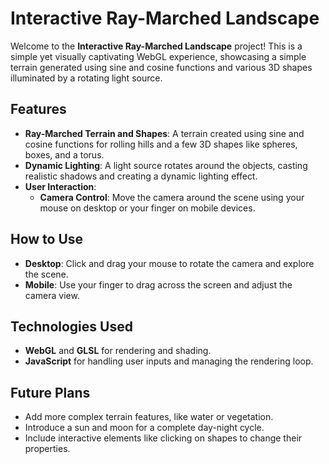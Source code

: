 # Interactive Ray-Marched Landscape

Welcome to the **Interactive Ray-Marched Landscape** project! This is a simple yet visually captivating WebGL experience, showcasing a simple terrain generated using sine and cosine functions and various 3D shapes illuminated by a rotating light source. 

## Features
- **Ray-Marched Terrain and Shapes**: A terrain created using sine and cosine functions for rolling hills and a few 3D shapes like spheres, boxes, and a torus.
- **Dynamic Lighting**: A light source rotates around the objects, casting realistic shadows and creating a dynamic lighting effect.
- **User Interaction**:
  - **Camera Control**: Move the camera around the scene using your mouse on desktop or your finger on mobile devices.

## How to Use
- **Desktop**: Click and drag your mouse to rotate the camera and explore the scene.
- **Mobile**: Use your finger to drag across the screen and adjust the camera view.

## Technologies Used
- **WebGL** and **GLSL** for rendering and shading.
- **JavaScript** for handling user inputs and managing the rendering loop.

## Future Plans
- Add more complex terrain features, like water or vegetation.
- Introduce a sun and moon for a complete day-night cycle.
- Include interactive elements like clicking on shapes to change their properties.


